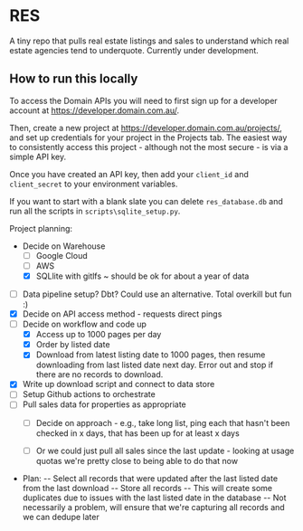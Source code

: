 # RES
A tiny repo that pulls real estate listings and sales to understand which real estate agencies tend to underquote. Currently under development. 

## How to run this locally
To access the Domain APIs you will need to first sign up for a developer account at https://developer.domain.com.au/.

Then, create a new project at https://developer.domain.com.au/projects/,  and set up credentials for your project in the Projects tab. The easiest way to consistently access this project - although not the most secure - is via a simple API key.

Once you have created an API key, then add your `client_id` and `client_secret` to your environment variables.

If you want to start with a blank slate you can delete  `res_database.db` and run all the scripts in `scripts\sqlite_setup.py`.

Project planning: 
- Decide on Warehouse
    - [ ] Google Cloud
    - [ ] AWS
    - [x] SQLlite with gitlfs ~ should be ok for about a year of data
- [ ] Data pipeline setup? Dbt? Could use an alternative. Total overkill but fun :)
- [x] Decide on API access method - requests direct pings 
- [ ] Decide on workflow and code up
    - [x] Access up to 1000 pages per day
    - [x] Order by listed date
    - [x] Download from latest listing date to 1000 pages, then resume downloading from last listed date next day. Error out and stop if there are no records to download. 
- [x] Write up download script and connect to data store
- [ ] Setup Github actions to orchestrate
- [ ] Pull sales data for properties as appropriate
    - [ ] Decide on approach - e.g., take long list, ping each that hasn't been checked in x days, that has been up for at least x days
    - [ ] Or we could just pull all sales since the last update - looking at usage quotas we're pretty close to being able to do that now


- Plan: 
-- Select all records that were updated after the last listed date from the last download
-- Store all records
-- This will create some duplicates due to issues with the last listed date in the database
-- Not necessarily a problem, will ensure that we're capturing all records and we can dedupe later